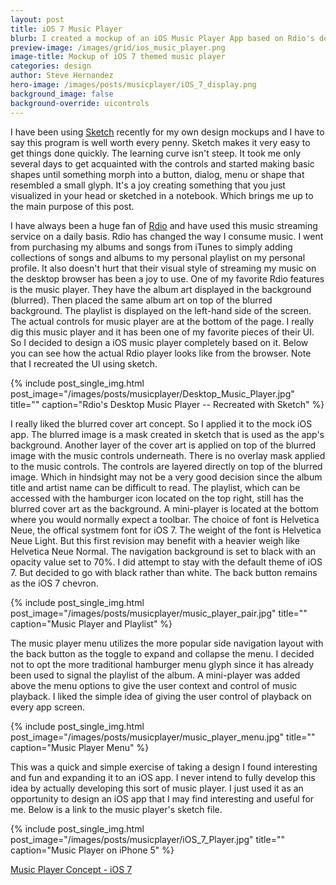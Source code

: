 ```yaml
---
layout: post
title: iOS 7 Music Player
blurb: I created a mockup of an iOS Music Player App based on Rdio's desktop music player. It's just a small exercise of taking an existing UI concept that was designed for the desktop and integrating it into a mobile app.
preview-image: /images/grid/ios_music_player.png
image-title: Mockup of iOS 7 themed music player
categories: design
author: Steve Hernandez
hero-image: /images/posts/musicplayer/iOS_7_display.png
background_image: false
background-override: uicontrols
---
```


I have been using [Sketch](http://http://www.bohemiancoding.com/sketch) recently for my own design mockups and I have to say this program is well worth every penny. Sketch makes it very easy to get things done quickly.  The learning curve isn't steep.  It took me only several days to get acquainted with the controls and started making basic shapes until something morph into a button, dialog, menu or shape that resembled a small glyph.  It's a joy creating something that you just visualized in your head or sketched in a notebook.  Which brings me up to the main purpose of this post. 

I have always been a huge fan of [Rdio](http:http://www.rdio.com) and have used this music streaming service on a daily basis.  Rdio has changed the way I consume music.  I went from purchasing my albums and songs from iTunes to simply adding collections of songs and albums to my personal playlist on my personal profile.  It also doesn't hurt that their visual style of streaming my music on the desktop browser has been a joy to use.  One of my favorite Rdio features is the music player. They have the album art displayed in the background (blurred).  Then placed the same album art on top of the blurred background.  The playlist is displayed on the left-hand side of the screen.  The actual controls for music player are at the bottom of the page.  I really dig this music player and it has been one of my favorite pieces of their UI.  So I decided to design a iOS music player completely based on it.  Below you can see how the actual Rdio player looks like from the browser.  Note that I recreated the UI using sketch.  

{% include post_single_img.html post_image="/images/posts/musicplayer/Desktop_Music_Player.jpg" title="" caption="Rdio's Desktop Music Player -- Recreated with Sketch" %}

I really liked the blurred cover art concept.  So I applied it to the mock iOS app.  The blurred image is a mask created in sketch that is used as the app's background.  Another layer of the cover art is applied on top of the blurred image with the music controls underneath.  There is no overlay mask applied to the music controls.  The controls are layered directly on top of the blurred image.  Which in hindsight may not be a very good decision since the album title and artist name can be difficult to read.  The playlist, which can be accessed with the hamburger icon located on the top right, still has the blurred cover art as the background. A mini-player is located at the bottom where you would normally expect a toolbar.  The choice of font is Helvetica Neue, the offical systmem font for iOS 7.  The weight of the font is Helvetica Neue Light. But this first revision may benefit with a heavier weigh like Helvetica Neue Normal. The navigation background is set to black with an opacity value set to 70%.  I did attempt to stay with the default theme of iOS 7.  But decided to go with black rather than white.  The back button remains as the iOS 7 chevron.  

{% include post_single_img.html post_image="/images/posts/musicplayer/music_player_pair.jpg" title="" caption="Music Player and Playlist" %}

The music player menu utilizes the more popular side navigation layout with the back button as the toggle to expand and collapse the menu.  I decided not to opt the more traditional hamburger menu glyph since it has already been used to signal the playlist of the album.  A mini-player was added above the menu options to give the user context and control of music playback.  I liked the simple idea of giving the user control of playback on every app screen.  

{% include post_single_img.html post_image="/images/posts/musicplayer/music_player_menu.jpg" title="" caption="Music Player Menu" %}

This was a quick and simple exercise of taking a design I found interesting and fun and expanding it to an iOS app.  I never intend to fully develop this idea by actually developing this sort of music player.  I just used it as an opportunity to design an iOS app that I may find interesting and useful for me.  Below is a link to the music player's sketch file.  

{% include post_single_img.html post_image="/images/posts/musicplayer/iOS_7_Player.jpg" title="" caption="Music Player on iPhone 5" %}

[Music Player Concept - iOS 7](http://cl.ly/1c1n1x1q1Q09)